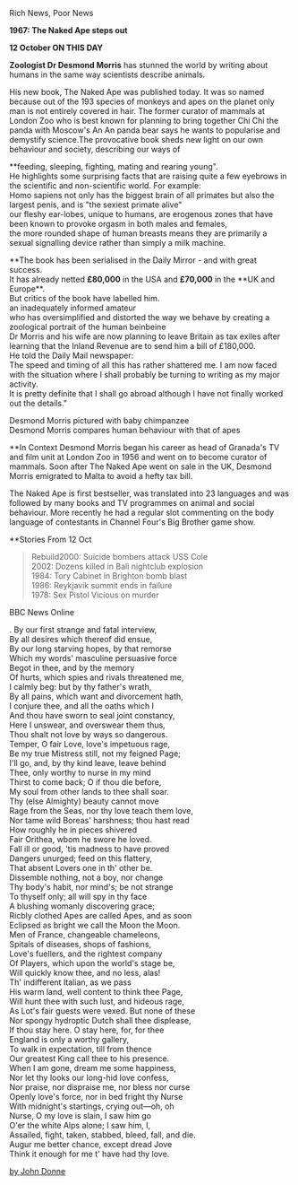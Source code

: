 Rich News, Poor News

**1967: The Naked Ape steps out**

**12 October ON THIS DAY**

**Zoologist Dr Desmond Morris** has stunned the world by writing about humans in the same way scientists describe animals.

His new book, The Naked Ape was published today. It was so named because out of the 193 species of monkeys and apes on the planet only man is not entirely covered in hair. The former curator of mammals at London Zoo who is best known for planning to bring together Chi Chi the panda with Moscow's An An panda bear says he wants to popularise and demystify science.The provocative book sheds new light on our own behaviour and society, describing our ways of

\*\*feeding, sleeping, fighting, mating and rearing young".  
  He highlights some surprising facts that are raising quite a few eyebrows in the scientific and non-scientific world. For example:  
Homo sapiens not only has the biggest brain of all primates but also the largest penis, and is "the sexiest primate alive"  
our fleshy ear-lobes, unique to humans, are erogenous zones that have been known to provoke orgasm in both males and females,  
the more rounded shape of human breasts means they are primarily a sexual signalling device rather than simply a milk machine.

**The book has been serialised in the Daily Mirror - and with great success.  
It has already netted **£80,000** in the USA and **£70,000** in the **UK and Europe\*\*.  
But critics of the book have labelled him.  
an inadequately informed amateur  
who has oversimplified and distorted the way we behave by creating a zoological portrait of the human beinbeine  
Dr Morris and his wife are now planning to leave Britain as tax exiles after learning that the Inland Revenue are to send him a bill of £180,000.  
  He told the Daily Mail newspaper:  
The speed and timing of all this has rather shattered me. I am now faced with the situation where I shall probably be turning to writing as my major activity.  
It is pretty definite that I shall go abroad although I have not finally worked out the details."

Desmond Morris pictured with baby chimpanzee  
Desmond Morris compares human behaviour with that of apes

\*\*In Context Desmond Morris began his career as head of Granada's TV and film unit at London Zoo in 1956 and went on to become curator of mammals. Soon after The Naked Ape went on sale in the UK, Desmond Morris emigrated to Malta to avoid a hefty tax bill.

The Naked Ape is first bestseller, was translated into 23 languages and was followed by many books and TV programmes on animal and social behaviour. More recently he had a regular slot commenting on the body language of contestants in Channel Four's Big Brother game show.

\*\*Stories From 12 Oct

> Rebuild2000: Suicide bombers attack USS Cole  
>  2002: Dozens killed in Bali nightclub explosion  
>  1984: Tory Cabinet in Brighton bomb blast  
> 1986: Reykjavik summit ends in failure   
> 1978: Sex Pistol Vicious on murder

BBC News Online

 . By our first strange and fatal interview,  
By all desires which thereof did ensue,  
By our long starving hopes, by that remorse  
Which my words' masculine persuasive force  
Begot in thee, and by the memory  
Of hurts, which spies and rivals threatened me,  
I calmly beg: but by thy father's wrath,  
By all pains, which want and divorcement hath,  
I conjure thee, and all the oaths which I  
And thou have sworn to seal joint constancy,  
Here I unswear, and overswear them thus,  
Thou shalt not love by ways so dangerous.  
Temper, O fair Love, love's impetuous rage,  
Be my true Mistress still, not my feigned Page;  
I'll go, and, by thy kind leave, leave behind  
Thee, only worthy to nurse in my mind  
Thirst to come back; O if thou die before,  
My soul from other lands to thee shall soar.  
Thy \(else Almighty\) beauty cannot move  
Rage from the Seas, nor thy love teach them love,  
Nor tame wild Boreas' harshness; thou hast read  
How roughly he in pieces shivered  
Fair Orithea, wbom he swore he loved.  
Fall ill or good, 'tis madness to have proved  
Dangers unurged; feed on this flattery,  
That absent Lovers one in th' other be.  
Dissemble nothing, not a boy, nor change  
Thy body's habit, nor mind's; be not strange  
To thyself only; all will spy in thy face  
A blushing womanly discovering grace;  
Ricbly clothed Apes are called Apes, and as soon  
Eclipsed as bright we call the Moon the Moon.  
Men of France, changeable chameleons,  
Spitals of diseases, shops of fashions,  
Love's fuellers, and the rightest company  
Of Players, which upon the world's stage be,  
Will quickly know thee, and no less, alas!  
Th' indifferent Italian, as we pass  
His warm land, well content to think thee Page,  
Will hunt thee with such lust, and hideous rage,  
As Lot's fair guests were vexed. But none of these  
Nor spongy hydroptic Dutch shall thee displease,  
If thou stay here. O stay here, for, for thee  
England is only a worthy gallery,  
To walk in expectation, till from thence  
Our greatest King call thee to his presence.  
When I am gone, dream me some happiness,  
Nor let thy looks our long-hid love confess,  
Nor praise, nor dispraise me, nor bless nor curse  
Openly love's force, nor in bed fright thy Nurse  
With midnight's startings, crying out—oh, oh  
Nurse, O my love is slain, I saw him go  
O'er the white Alps alone; I saw him, I,  
Assailed, fight, taken, stabbed, bleed, fall, and die.  
Augur me better chance, except dread Jove  
Think it enough for me t' have had thy love.

[by John Donne](https://m.poemhunter.com/john-donne/)



